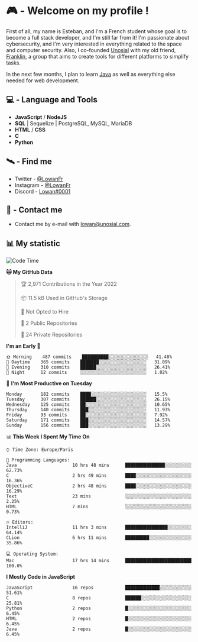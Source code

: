 # 🎮 - Welcome on my profile !
First of all, my name is Esteban, and I'm a French student whose goal is to become a full stack developer, and I'm still far from it!
I'm passionate about cybersecurity, and I'm very interested in everything related to the space and computer security.
Also, I co-founded [Unosial](https://github.com/Unosial) with my old friend, [Franklin](https://github.com/AbaFranklin/), a group that aims to create tools for different platforms to simplify tasks. 

In the next few months, I plan to learn [Java](https://www.java.com/) as well as everything else needed for web development.




## 💻 - Language and Tools
- **JavaScript** / **NodeJS**
- **SQL** | Sequelize | PostgreSQL, MySQL, MariaDB
- **HTML** / **CSS**
- **C**
- **Python**

## 🛰️ - Find me

 - Twitter - [@LowanFr](https://twitter.com/LowanFr/)
 - Instagram - [@LowanFr](https://instagram.com/LowanFr)
 - Discord -  [Lowan#0001](https://unosial.bio/Lowan)
 
## 📡 - Contact me
 - Contact me by e-mail with [lowan@unosial.com](mailto:lowan@unosial.com).

## 📊 My statistic
<!--START_SECTION:waka-->
![Code Time](http://img.shields.io/badge/Code%20Time-232%20hrs%2024%20mins-blue)

**🐱 My GitHub Data** 

> 🏆 2,971 Contributions in the Year 2022
 > 
> 📦 11.5 kB Used in GitHub's Storage 
 > 
> 🚫 Not Opted to Hire
 > 
> 📜 2 Public Repositories 
 > 
> 🔑 24 Private Repositories  
 > 
**I'm an Early 🐤** 

```text
🌞 Morning    487 commits    ██████████░░░░░░░░░░░░░░░   41.48% 
🌆 Daytime    365 commits    ███████░░░░░░░░░░░░░░░░░░   31.09% 
🌃 Evening    310 commits    ██████░░░░░░░░░░░░░░░░░░░   26.41% 
🌙 Night      12 commits     ░░░░░░░░░░░░░░░░░░░░░░░░░   1.02%

```
📅 **I'm Most Productive on Tuesday** 

```text
Monday       182 commits    ████░░░░░░░░░░░░░░░░░░░░░   15.5% 
Tuesday      307 commits    ██████░░░░░░░░░░░░░░░░░░░   26.15% 
Wednesday    125 commits    ██░░░░░░░░░░░░░░░░░░░░░░░   10.65% 
Thursday     140 commits    ███░░░░░░░░░░░░░░░░░░░░░░   11.93% 
Friday       93 commits     ██░░░░░░░░░░░░░░░░░░░░░░░   7.92% 
Saturday     171 commits    ███░░░░░░░░░░░░░░░░░░░░░░   14.57% 
Sunday       156 commits    ███░░░░░░░░░░░░░░░░░░░░░░   13.29%

```


📊 **This Week I Spent My Time On** 

```text
⌚︎ Time Zone: Europe/Paris

💬 Programming Languages: 
Java                     10 hrs 48 mins      ███████████████░░░░░░░░░░   62.73% 
C                        2 hrs 49 mins       ████░░░░░░░░░░░░░░░░░░░░░   16.36% 
ObjectiveC               2 hrs 48 mins       ████░░░░░░░░░░░░░░░░░░░░░   16.29% 
Text                     23 mins             ░░░░░░░░░░░░░░░░░░░░░░░░░   2.25% 
HTML                     7 mins              ░░░░░░░░░░░░░░░░░░░░░░░░░   0.73%

🔥 Editors: 
IntelliJ                 11 hrs 3 mins       ████████████████░░░░░░░░░   64.14% 
CLion                    6 hrs 11 mins       █████████░░░░░░░░░░░░░░░░   35.86%

💻 Operating System: 
Mac                      17 hrs 14 mins      █████████████████████████   100.0%

```

**I Mostly Code in JavaScript** 

```text
JavaScript               16 repos            █████████████░░░░░░░░░░░░   51.61% 
C                        8 repos             ██████░░░░░░░░░░░░░░░░░░░   25.81% 
Python                   2 repos             █░░░░░░░░░░░░░░░░░░░░░░░░   6.45% 
HTML                     2 repos             █░░░░░░░░░░░░░░░░░░░░░░░░   6.45% 
Java                     2 repos             █░░░░░░░░░░░░░░░░░░░░░░░░   6.45%

```



<!--END_SECTION:waka-->
